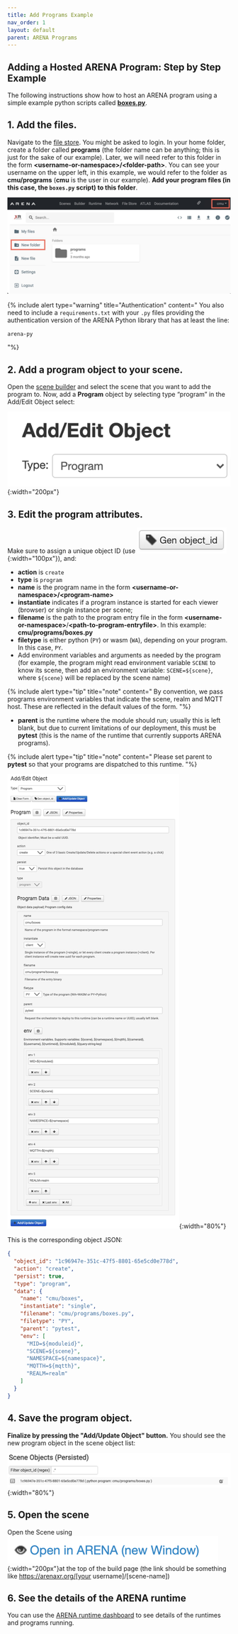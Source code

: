 ```yaml
---
title: Add Programs Example
nav_order: 1
layout: default
parent: ARENA Programs
---
```


## Adding a Hosted ARENA Program: Step by Step Example

The following instructions show how to host an ARENA program using a simple example python scripts called [**boxes.py**](https://arenaxr.org/store/users/wiselab/py/boxes/boxes.py).

## 1. Add the files.

Navigate to the [file store](https://arenaxr.org/files). You might be asked to login. In your home folder, create a folder called **programs** (the folder name can be anything; this is just for the sake of our example). Later, we will need refer to this folder in the form **\<username-or-namespace\>/\<folder-path\>**. You can see your username on the upper left, in this example, we would refer to the folder as **cmu/programs** (**cmu** is the user in our example). **Add your program files (in this case, the `boxes.py` script) to this folder**.

![](../../assets/img/programs/filestore-userhome.jpg)

{% include alert type="warning" title="Authentication" content="
You also need to include a `requirements.txt` with your `.py` files providing the authentication version of the ARENA Python library that has at least the line:
```
arena-py
```
"%}

## 2. Add a program object to your scene. 

Open the [scene builder](content/overview/build.html) and select the scene that you want to add the program to. Now, add a **Program** object by selecting type “program” in the Add/Edit Object select:

![](../../assets/img/programs/image7.png){:width="200px"}

## 3. Edit the program attributes. 

Make sure to assign a unique object ID (use ![](../../assets/img/programs/image8.png){:width="100px"}), and:

- **action** is `create`
- **type** is `program`
- **name** is the program name in the form **\<username-or-namespace\>/\<program-name\>**
- **instantiate** indicates if a program instance is started for each viewer (browser) or single instance per scene;
- **filename** is the path to the program entry file in the form **\<username-or-namespace\>**/**\<path-to-program-entryfile\>**. In this example: **cmu/programs/boxes.py**
- **filetype** is either python (`PY`) or wasm (`WA`), depending on your program. In this case, `PY`.
- Add environment variables and arguments as needed by the program (for example, the program might read environment variable `SCENE` to know its scene, then add an environment variable: `SCENE=${scene}`, where `${scene}` will be replaced by the scene name)

{% include alert type="tip" title="note" content="
By convention, we pass programs environment variables that indicate the scene, realm and MQTT host. These are reflected in the default values of the form.
"%}

- **parent** is the runtime where the module should run; usually this is left blank, but due to current limitations of our deployment, this must be **pytest** (this is the name of the runtime that currently supports ARENA programs).

{% include alert type="tip" title="note" content="
Please set parent to **pytest** so that your programs are dispatched to this runtime.
"%}

![](../../assets/img/programs/image6.png){:width="80%"}

This is the corresponding object JSON:

```json
{
  "object_id": "1c96947e-351c-47f5-8801-65e5cd0e778d",
  "action": "create",
  "persist": true,
  "type": "program",
  "data": {
    "name": "cmu/boxes",
    "instantiate": "single",
    "filename": "cmu/programs/boxes.py",
    "filetype": "PY",
    "parent": "pytest",
    "env": [
      "MID=${moduleid}",
      "SCENE=${scene}",
      "NAMESPACE=${namespace}",
      "MQTTH=${mqtth}",
      "REALM=realm"
    ]
  }
}
```

## 4. Save the program object.

**Finalize by pressing the "Add/Update Object" button.** You should see the new program object in the scene object list:

![](../../assets/img/programs/image3.png){:width="80%"}

## 5. Open the scene

Open the Scene using ![](../../assets/img/programs/image9.png){:width="200px"}at the top of the build page (the link should be something like https://arenaxr.org/[your username]/\[scene-name\])

## 6. See the details of the ARENA runtime

You can use the [ARENA runtime dashboard](https://arenaxr.org/programs/) to see details of the runtimes and programs running.

